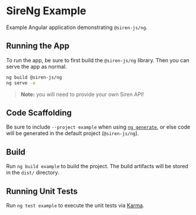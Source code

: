 # SireNg Example

Example Angular application demonstrating `@siren-js/ng`.

## Running the App

To run the app, be sure to first build the `@siren-js/ng` library. Then you can
serve the app as normal.

```sh
ng build @siren-js/ng
ng serve -o
```

> **Note:** you will need to provide your own Siren API!

## Code Scaffolding

Be sure to include `--project example` when using [`ng generate`][ngg], or else
code will be generated in the default project (`@siren-js/ng`).

[ngg]: https://angular.io/cli/generate

## Build

Run `ng build example` to build the project. The build artifacts will be stored
in the `dist/` directory.

## Running Unit Tests

Run `ng test example` to execute the unit tests via [Karma].

[karma]: https://karma-runner.github.io
